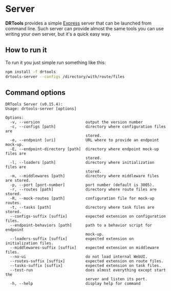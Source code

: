 <!-- version-check:0.15.4 -->
<!-- version-warning -->
<!-- /version-warning -->

# Server
__DRTools__ provides a simple [Express](https://www.npmjs.com/package/express)
server that can be launched from command line.
Such server can provide almost the same tools you can use writing your own
server, but it's a quick easy way.

## How to run it
To run it you just simple run something like this:
```bash
npm install -f drtools
drtools-server --configs /directory/with/route/files
```

## Command options
<!-- AUTO:server-options -->
```
DRTools Server (v0.15.4):
Usage: drtools-server [options]

Options:
  -v, --version                    output the version number
  -c, --configs [path]             directory where configuration files are
                                   stored.
  -e, --endpoint [uri]             URL where to provide an endpoint mock-up.
  -E, --endpoint-directory [path]  directory where endpoint mock-up files are
                                   stored.
  -l, --loaders [path]             directory where initialization files are
                                   stored.
  -m, --middlewares [path]         directory where middleware files are stored.
  -p, --port [port-number]         port number (default is 3005).
  -r, --routes [path]              directory where route files are stored.
  -R, --mock-routes [path]         configuration file for mock-up routes.
  -t, --tasks [path]               directory where task files are stored.
  --configs-suffix [suffix]        expected extension on configuration files.
  --endpoint-behaviors [path]      path to a behavior script for endpoint
                                   mock-up.
  --loaders-suffix [suffix]        expected extension on initialization files.
  --middlewares-suffix [suffix]    expected extension on middleware files.
  --no-ui                          do not load internal WebUI.
  --routes-suffix [suffix]         expected extension on route files.
  --tasks-suffix [suffix]          expected extension on task files.
  --test-run                       does almost everything except start the
                                   server and listen its port.
  -h, --help                       display help for command
```
<!-- /AUTO -->
